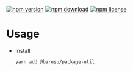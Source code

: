 [![npm version](https://img.shields.io/npm/v/@barusu/package-util.svg)](https://www.npmjs.com/package/@barusu/package-util)
[![npm download](https://img.shields.io/npm/dm/@barusu/package-util.svg)](https://www.npmjs.com/package/@barusu/package-util)
[![npm license](https://img.shields.io/npm/l/@barusu/package-util.svg)](https://www.npmjs.com/package/@barusu/package-util)


# Usage

  * Install
    ```shell
    yarn add @barusu/package-util
    ```
